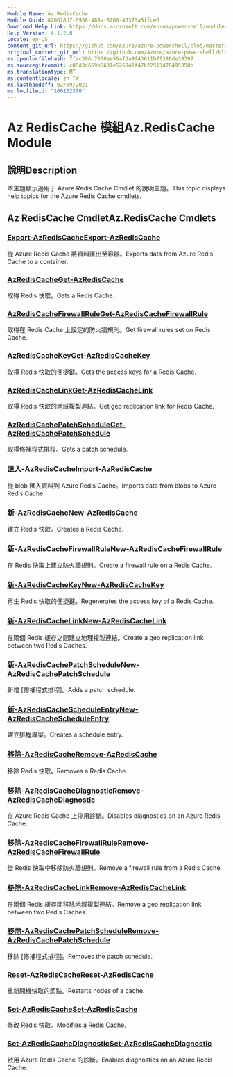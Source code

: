 ```yaml
---
Module Name: Az.RedisCache
Module Guid: 820628d7-6938-488a-8760-43373a5ffce6
Download Help Link: https://docs.microsoft.com/en-us/powershell/module/az.rediscache
Help Version: 4.1.2.0
Locale: en-US
content_git_url: https://github.com/Azure/azure-powershell/blob/master/src/RedisCache/RedisCache/help/Az.RedisCache.md
original_content_git_url: https://github.com/Azure/azure-powershell/blob/master/src/RedisCache/RedisCache/help/Az.RedisCache.md
ms.openlocfilehash: 7fac306c7050ae56af3a9f43611b7f386de39397
ms.sourcegitcommit: c05d3d669b5631e526841f47b22513d78495350b
ms.translationtype: MT
ms.contentlocale: zh-TW
ms.lasthandoff: 02/09/2021
ms.locfileid: "100132306"
---
```

# <span data-ttu-id="631aa-101">Az RedisCache 模組</span><span class="sxs-lookup"><span data-stu-id="631aa-101">Az.RedisCache Module</span></span>
## <span data-ttu-id="631aa-102">說明</span><span class="sxs-lookup"><span data-stu-id="631aa-102">Description</span></span>
<span data-ttu-id="631aa-103">本主題顯示適用于 Azure Redis Cache Cmdlet 的說明主題。</span><span class="sxs-lookup"><span data-stu-id="631aa-103">This topic displays help topics for the Azure Redis Cache cmdlets.</span></span>

## <span data-ttu-id="631aa-104">Az RedisCache Cmdlet</span><span class="sxs-lookup"><span data-stu-id="631aa-104">Az.RedisCache Cmdlets</span></span>
### [<span data-ttu-id="631aa-105">Export-AzRedisCache</span><span class="sxs-lookup"><span data-stu-id="631aa-105">Export-AzRedisCache</span></span>](Export-AzRedisCache.md)
<span data-ttu-id="631aa-106">從 Azure Redis Cache 將資料匯出至容器。</span><span class="sxs-lookup"><span data-stu-id="631aa-106">Exports data from Azure Redis Cache to a container.</span></span>

### [<span data-ttu-id="631aa-107">AzRedisCache</span><span class="sxs-lookup"><span data-stu-id="631aa-107">Get-AzRedisCache</span></span>](Get-AzRedisCache.md)
<span data-ttu-id="631aa-108">取得 Redis 快取。</span><span class="sxs-lookup"><span data-stu-id="631aa-108">Gets a Redis Cache.</span></span>

### [<span data-ttu-id="631aa-109">AzRedisCacheFirewallRule</span><span class="sxs-lookup"><span data-stu-id="631aa-109">Get-AzRedisCacheFirewallRule</span></span>](Get-AzRedisCacheFirewallRule.md)
<span data-ttu-id="631aa-110">取得在 Redis Cache 上設定的防火牆規則。</span><span class="sxs-lookup"><span data-stu-id="631aa-110">Get firewall rules set on Redis Cache.</span></span>

### [<span data-ttu-id="631aa-111">AzRedisCacheKey</span><span class="sxs-lookup"><span data-stu-id="631aa-111">Get-AzRedisCacheKey</span></span>](Get-AzRedisCacheKey.md)
<span data-ttu-id="631aa-112">取得 Redis 快取的便捷鍵。</span><span class="sxs-lookup"><span data-stu-id="631aa-112">Gets the access keys for a Redis Cache.</span></span>

### [<span data-ttu-id="631aa-113">AzRedisCacheLink</span><span class="sxs-lookup"><span data-stu-id="631aa-113">Get-AzRedisCacheLink</span></span>](Get-AzRedisCacheLink.md)
<span data-ttu-id="631aa-114">取得 Redis 快取的地域複製連結。</span><span class="sxs-lookup"><span data-stu-id="631aa-114">Get geo replication link for Redis Cache.</span></span>

### [<span data-ttu-id="631aa-115">AzRedisCachePatchSchedule</span><span class="sxs-lookup"><span data-stu-id="631aa-115">Get-AzRedisCachePatchSchedule</span></span>](Get-AzRedisCachePatchSchedule.md)
<span data-ttu-id="631aa-116">取得修補程式排程。</span><span class="sxs-lookup"><span data-stu-id="631aa-116">Gets a patch schedule.</span></span>

### [<span data-ttu-id="631aa-117">匯入-AzRedisCache</span><span class="sxs-lookup"><span data-stu-id="631aa-117">Import-AzRedisCache</span></span>](Import-AzRedisCache.md)
<span data-ttu-id="631aa-118">從 blob 匯入資料到 Azure Redis Cache。</span><span class="sxs-lookup"><span data-stu-id="631aa-118">Imports data from blobs to Azure Redis Cache.</span></span>

### [<span data-ttu-id="631aa-119">新-AzRedisCache</span><span class="sxs-lookup"><span data-stu-id="631aa-119">New-AzRedisCache</span></span>](New-AzRedisCache.md)
<span data-ttu-id="631aa-120">建立 Redis 快取。</span><span class="sxs-lookup"><span data-stu-id="631aa-120">Creates a Redis Cache.</span></span>

### [<span data-ttu-id="631aa-121">新-AzRedisCacheFirewallRule</span><span class="sxs-lookup"><span data-stu-id="631aa-121">New-AzRedisCacheFirewallRule</span></span>](New-AzRedisCacheFirewallRule.md)
<span data-ttu-id="631aa-122">在 Redis 快取上建立防火牆規則。</span><span class="sxs-lookup"><span data-stu-id="631aa-122">Create a firewall rule on a Redis Cache.</span></span>

### [<span data-ttu-id="631aa-123">新-AzRedisCacheKey</span><span class="sxs-lookup"><span data-stu-id="631aa-123">New-AzRedisCacheKey</span></span>](New-AzRedisCacheKey.md)
<span data-ttu-id="631aa-124">再生 Redis 快取的便捷鍵。</span><span class="sxs-lookup"><span data-stu-id="631aa-124">Regenerates the access key of a Redis Cache.</span></span>

### [<span data-ttu-id="631aa-125">新-AzRedisCacheLink</span><span class="sxs-lookup"><span data-stu-id="631aa-125">New-AzRedisCacheLink</span></span>](New-AzRedisCacheLink.md)
<span data-ttu-id="631aa-126">在兩個 Redis 緩存之間建立地理複製連結。</span><span class="sxs-lookup"><span data-stu-id="631aa-126">Create a geo replication link between two Redis Caches.</span></span>

### [<span data-ttu-id="631aa-127">新-AzRedisCachePatchSchedule</span><span class="sxs-lookup"><span data-stu-id="631aa-127">New-AzRedisCachePatchSchedule</span></span>](New-AzRedisCachePatchSchedule.md)
<span data-ttu-id="631aa-128">新增 [修補程式排程]。</span><span class="sxs-lookup"><span data-stu-id="631aa-128">Adds a patch schedule.</span></span>

### [<span data-ttu-id="631aa-129">新-AzRedisCacheScheduleEntry</span><span class="sxs-lookup"><span data-stu-id="631aa-129">New-AzRedisCacheScheduleEntry</span></span>](New-AzRedisCacheScheduleEntry.md)
<span data-ttu-id="631aa-130">建立排程專案。</span><span class="sxs-lookup"><span data-stu-id="631aa-130">Creates a schedule entry.</span></span>

### [<span data-ttu-id="631aa-131">移除-AzRedisCache</span><span class="sxs-lookup"><span data-stu-id="631aa-131">Remove-AzRedisCache</span></span>](Remove-AzRedisCache.md)
<span data-ttu-id="631aa-132">移除 Redis 快取。</span><span class="sxs-lookup"><span data-stu-id="631aa-132">Removes a Redis Cache.</span></span>

### [<span data-ttu-id="631aa-133">移除-AzRedisCacheDiagnostic</span><span class="sxs-lookup"><span data-stu-id="631aa-133">Remove-AzRedisCacheDiagnostic</span></span>](Remove-AzRedisCacheDiagnostic.md)
<span data-ttu-id="631aa-134">在 Azure Redis Cache 上停用診斷。</span><span class="sxs-lookup"><span data-stu-id="631aa-134">Disables diagnostics on an Azure Redis Cache.</span></span>

### [<span data-ttu-id="631aa-135">移除-AzRedisCacheFirewallRule</span><span class="sxs-lookup"><span data-stu-id="631aa-135">Remove-AzRedisCacheFirewallRule</span></span>](Remove-AzRedisCacheFirewallRule.md)
<span data-ttu-id="631aa-136">從 Redis 快取中移除防火牆規則。</span><span class="sxs-lookup"><span data-stu-id="631aa-136">Remove a firewall rule from a Redis Cache.</span></span>

### [<span data-ttu-id="631aa-137">移除-AzRedisCacheLink</span><span class="sxs-lookup"><span data-stu-id="631aa-137">Remove-AzRedisCacheLink</span></span>](Remove-AzRedisCacheLink.md)
<span data-ttu-id="631aa-138">在兩個 Redis 緩存間移除地域複製連結。</span><span class="sxs-lookup"><span data-stu-id="631aa-138">Remove a geo replication link between two Redis Caches.</span></span>

### [<span data-ttu-id="631aa-139">移除-AzRedisCachePatchSchedule</span><span class="sxs-lookup"><span data-stu-id="631aa-139">Remove-AzRedisCachePatchSchedule</span></span>](Remove-AzRedisCachePatchSchedule.md)
<span data-ttu-id="631aa-140">移除 [修補程式排程]。</span><span class="sxs-lookup"><span data-stu-id="631aa-140">Removes the patch schedule.</span></span>

### [<span data-ttu-id="631aa-141">Reset-AzRedisCache</span><span class="sxs-lookup"><span data-stu-id="631aa-141">Reset-AzRedisCache</span></span>](Reset-AzRedisCache.md)
<span data-ttu-id="631aa-142">重新開機快取的節點。</span><span class="sxs-lookup"><span data-stu-id="631aa-142">Restarts nodes of a cache.</span></span>

### [<span data-ttu-id="631aa-143">Set-AzRedisCache</span><span class="sxs-lookup"><span data-stu-id="631aa-143">Set-AzRedisCache</span></span>](Set-AzRedisCache.md)
<span data-ttu-id="631aa-144">修改 Redis 快取。</span><span class="sxs-lookup"><span data-stu-id="631aa-144">Modifies a Redis Cache.</span></span>

### [<span data-ttu-id="631aa-145">Set-AzRedisCacheDiagnostic</span><span class="sxs-lookup"><span data-stu-id="631aa-145">Set-AzRedisCacheDiagnostic</span></span>](Set-AzRedisCacheDiagnostic.md)
<span data-ttu-id="631aa-146">啟用 Azure Redis Cache 的診斷。</span><span class="sxs-lookup"><span data-stu-id="631aa-146">Enables diagnostics on an Azure Redis Cache.</span></span>

